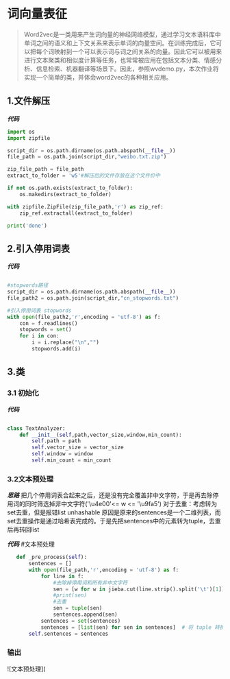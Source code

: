 # 词向量表征
> Word2vec是一类用来产生词向量的神经网络模型，通过学习文本语料库中单词之间的语义和上下文关系来表示单词的向量空间。在训练完成后，它可以把每个词映射到一个可以表示词与词之间关系的向量。因此它可以被用来进行文本聚类和相似度计算等任务，也常常被应用在包括文本分类、情感分析、信息检索、机器翻译等场景下。因此，参照wvdemo.py，本次作业将实现一个简单的类，并体会word2vec的各种相关应用。

## 1.文件解压
***代码***
```python
import os
import zipfile

script_dir = os.path.dirname(os.path.abspath(__file__))
file_path = os.path.join(script_dir,"weibo.txt.zip")

zip_file_path = file_path
extract_to_folder = 'w5'#解压后的文件存放在这个文件价中

if not os.path.exists(extract_to_folder):
    os.makedirs(extract_to_folder)

with zipfile.ZipFile(zip_file_path,'r') as zip_ref:
    zip_ref.extractall(extract_to_folder)

print('done')
```

## 2.引入停用词表
***代码***
```python

#stopwords路径
script_dir = os.path.dirname(os.path.abspath(__file__))
file_path2 = os.path.join(script_dir,"cn_stopwords.txt")

#引入停用词表 stopwords
with open(file_path2,'r',encoding = 'utf-8') as f:
    con = f.readlines()
    stopwords = set()
    for i in con:
        i = i.replace("\n","")
        stopwords.add(i)
```

## 3.类
### 3.1 初始化
***代码***
```python

class TextAnalyzer:
    def __init__(self,path,vector_size,window,min_count):
        self.path = path
        self.vector_size = vector_size
        self.window = window
        self.min_count = min_count
```

### 3.2文本预处理
***思路***
把几个停用词表合起来之后，还是没有完全覆盖非中文字符，于是再去除停用词的同时筛选掉非中文字符('\u4e00'<= w <= '\u9fa5')
对于去重：考虑转为set去重，但是报错list unhashable 原因是原来的sentences是一个二维列表，而set去重操作是通过哈希表完成的。于是先把sentences中的元素转为tuple，去重后再转回list

***代码***
 #文本预处理
 ```python
    def _pre_process(self):
        sentences = []
        with open(file_path,'r',encoding = 'utf-8') as f:
            for line in f:
                #去除掉停用词和所有非中文字符
                sen = [w for w in jieba.cut(line.strip().split('\t')[1]) if ((w not in stopwords) & ('\u4e00'<= w <= '\u9fa5'))]
                #print(sen)
                #去重
                sen = tuple(sen)
                sentences.append(sen)
            sentences = set(sentences) 
            sentences = [list(sen) for sen in sentences]  # 将 tuple 转换回 list
        self.sentences = sentences
```
### 输出
![文本预处理](


